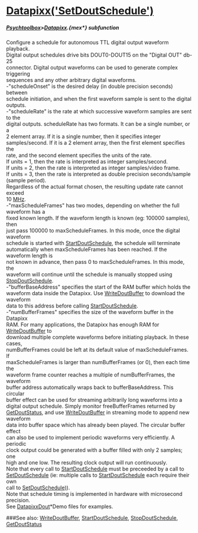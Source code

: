 # [Datapixx('SetDoutSchedule')](Datapixx-SetDoutSchedule) 
##### [Psychtoolbox](Pyschtoolbox)>[Datapixx](Datapixx).{mex*} subfunction


Configure a schedule for autonomous TTL digital output waveform playback.  
Digital output schedules drive bits DOUT0-DOUT15 on the "Digital OUT" db-25  
connector. Digital output waveforms can be used to generate complex triggering  
sequences and any other arbitrary digital waveforms.  
-"scheduleOnset" is the desired delay (in double precision seconds) between  
schedule initiation, and when the first waveform sample is sent to the digital  
outputs.  
-"scheduleRate" is the rate at which successive waveform samples are sent to the  
digital outputs. scheduleRate has two formats.  It can be a single number, or a  
2 element array. If it is a single number, then it specifies integer  
samples/second. If it is a 2 element array, then the first element specifies the  
rate, and the second element specifies the units of the rate.  
If units = 1, then the rate is interpreted as integer samples/second.  
If units = 2, then the rate is interpreted as integer samples/video frame.  
If units = 3, then the rate is interpreted as double precision seconds/sample  
(sample period).  
Regardless of the actual format chosen, the resulting update rate cannot exceed  
10 [MHz](MHz).  
-"maxScheduleFrames" has two modes, depending on whether the full waveform has a  
fixed known length. If the waveform length is known (eg: 100000 samples), then  
just pass 100000 to maxScheduleFrames. In this mode, once the digital waveform  
schedule is started with [StartDoutSchedule](StartDoutSchedule), the schedule will terminate  
automatically when maxScheduleFrames has been reached. If the waveform length is  
not known in advance, then pass 0 to maxScheduleFrames. In this mode, the  
waveform will continue until the schedule is manually stopped using  
[StopDoutSchedule](StopDoutSchedule).  
-"bufferBaseAddress" specifies the start of the RAM buffer which holds the  
waveform data inside the Datapixx. Use [WriteDoutBuffer](WriteDoutBuffer) to download the waveform  
data to this address before calling [StartDoutSchedule](StartDoutSchedule).  
-"numBufferFrames" specifies the size of the waveform buffer in the Datapixx  
RAM. For many applications, the Datapixx has enough RAM for [WriteDoutBuffer](WriteDoutBuffer) to  
download multiple complete waveforms before initiating playback. In these cases,  
numBufferFrames could be left at its default value of maxScheduleFrames. If  
maxScheduleFrames is larger than numBufferFrames (or 0), then each time the  
waveform frame counter reaches a multiple of numBufferFrames, the waveform  
buffer address automatically wraps back to bufferBaseAddress. This circular  
buffer effect can be used for streaming arbitrarily long waveforms into a  
digital output schedule. Simply monitor freeBufferFrames returned by  
[GetDoutStatus](GetDoutStatus), and use [WriteDoutBuffer](WriteDoutBuffer) in streaming mode to append new waveform  
data into buffer space which has already been played. The circular buffer effect  
can also be used to implement periodic waveforms very efficiently. A periodic  
clock output could be generated with a buffer filled with only 2 samples; one  
high and one low. The resulting clock output will run continuously.  
Note that every call to [StartDoutSchedule](StartDoutSchedule) must be preceeded by a call to  
[SetDoutSchedule](SetDoutSchedule) (ie: multiple calls to [StartDoutSchedule](StartDoutSchedule) each require their own  
call to [SetDoutSchedule)](SetDoutSchedule)).  
Note that schedule timing is implemented in hardware with microsecond precision.  
See [DatapixxDout](DatapixxDout)\*Demo files for examples.  
  


###See also:
[WriteDoutBuffer](Datapixx-WriteDoutBuffer), [StartDoutSchedule](Datapixx-StartDoutSchedule), [StopDoutSchedule](Datapixx-StopDoutSchedule), [GetDoutStatus](Datapixx-GetDoutStatus)
